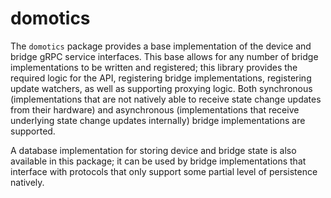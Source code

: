 # domotics

The `domotics` package provides a base implementation of the device and bridge gRPC service interfaces. This base allows for any number of bridge implementations to be written and registered; this library provides the required logic for the API, registering bridge implementations, registering update watchers, as well as supporting proxying logic. Both synchronous (implementations that are not natively able to receive state change updates from their hardware) and asynchronous (implementations that receive underlying state change updates internally) bridge implementations are supported.

A database implementation for storing device and bridge state is also available in this package; it can be used by bridge implementations that interface with protocols that only support some partial level of persistence natively.